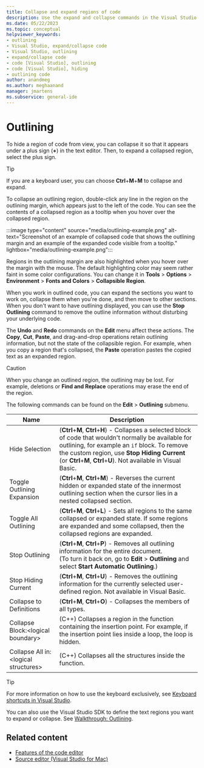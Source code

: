 ```yaml
---
title: Collapse and expand regions of code
description: Use the expand and collapse commands in the Visual Studio integrated development environment (IDE) to work in outline mode.
ms.date: 05/22/2023
ms.topic: conceptual
helpviewer_keywords:
- outlining
- Visual Studio, expand/collapse code
- Visual Studio, outlining
- expand/collapse code
- code [Visual Studio], outlining
- code [Visual Studio], hiding
- outlining code
author: anandmeg
ms.author: meghaanand
manager: jmartens
ms.subservice: general-ide
---
```

# Outlining

To hide a region of code from view, you can collapse it so that it appears under a plus sign (**+**) in the text editor. Then, to expand a collapsed region, select the plus sign.

> [!TIP]
> If you are a keyboard user, you can choose **Ctrl**+**M**+**M** to collapse and expand.

To collapse an outlining region, double-click any line in the region on the outlining margin, which appears just to the left of the code. You can see the contents of a collapsed region as a tooltip when you hover over the collapsed region.

:::image type="content" source="media/outlining-example.png" alt-text="Screenshot of an example of collapsed code that shows the outlining margin and an example of the expanded code visible from a tooltip." lightbox="media/outlining-example.png":::

Regions in the outlining margin are also highlighted when you hover over the margin with the mouse. The default highlighting color may seem rather faint in some color configurations. You can change it in **Tools** > **Options** > **Environment** > **Fonts and Colors** > **Collapsible Region**.

When you work in outlined code, you can expand the sections you want to work on, collapse them when you're done, and then move to other sections. When you don't want to have outlining displayed, you can use the **Stop Outlining** command to remove the outline information without disturbing your underlying code.

The **Undo** and **Redo** commands on the **Edit** menu affect these actions. The **Copy**, **Cut**, **Paste**, and drag-and-drop operations retain outlining information, but not the state of the collapsible region. For example, when you copy a region that's collapsed, the **Paste** operation pastes the copied text as an expanded region.

> [!CAUTION]
> When you change an outlined region, the outlining may be lost. For example, deletions or **Find and Replace** operations may erase the end of the region.

The following commands can be found on the **Edit** > **Outlining** submenu.

|Name|Description|
|-|-|
|Hide Selection|(**Ctrl**+**M**, **Ctrl**+**H**) - Collapses a selected block of code that wouldn't normally be available for outlining, for example an `if` block. To remove the custom region, use **Stop Hiding Current** (or **Ctrl**+**M**, **Ctrl**+**U**). Not available in Visual Basic.|
|Toggle Outlining Expansion| (**Ctrl**+**M**, **Ctrl**+**M**) - Reverses the current hidden or expanded state of the innermost outlining section when the cursor lies in a nested collapsed section.|
|Toggle All Outlining|(**Ctrl**+**M**, **Ctrl**+**L**) - Sets all regions to the same collapsed or expanded state. If some regions are expanded and some collapsed, then the collapsed regions are expanded.|
|Stop Outlining|(**Ctrl**+**M**, **Ctrl**+**P**) - Removes all outlining information for the entire document. <br>(To turn it back on, go to **Edit** > **Outlining** and select **Start Automatic Outlining**.)|
|Stop Hiding Current|(**Ctrl**+**M**, **Ctrl**+**U**)  - Removes the outlining information for the currently selected user-defined region. Not available in Visual Basic.|
|Collapse to Definitions|(**Ctrl**+**M**, **Ctrl**+**O**) - Collapses the members of all types.|
|Collapse Block:\<logical boundary>|(C++) Collapses a region in the function containing the insertion point. For example, if the insertion point lies inside a loop, the loop is hidden.|
|Collapse All in: \<logical structures>|(C++) Collapses all the structures inside the function.|

> [!TIP]
> For more information on how to use the keyboard exclusively, see [Keyboard shortcuts in Visual Studio](default-keyboard-shortcuts-in-visual-studio.md).

You can also use the Visual Studio SDK to define the text regions you want to expand or collapse. See [Walkthrough: Outlining](../extensibility/walkthrough-outlining.md).

## Related content

- [Features of the code editor](writing-code-in-the-code-and-text-editor.md)
- [Source editor (Visual Studio for Mac)](/visualstudio/mac/source-editor)
